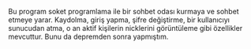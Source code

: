 Bu program soket programlama ile bir sohbet odası kurmaya ve sohbet etmeye yarar. Kaydolma, giriş yapma, şifre değiştirme, bir kullanıcıyı sunucudan atma, o an aktif kişilerin
nicklerini görüntüleme gibi özellikler mevcuttur. Bunu da depremden sonra yapmıştım. 
